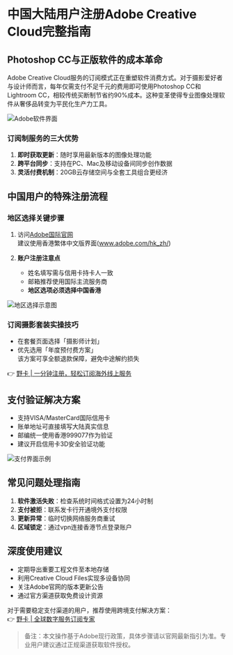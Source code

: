 # 中国大陆用户注册Adobe Creative Cloud完整指南

## Photoshop CC与正版软件的成本革命
Adobe Creative Cloud服务的订阅模式正在重塑软件消费方式。对于摄影爱好者与设计师而言，每年仅需支付不足千元的费用即可使用Photoshop CC和Lightroom CC，相较传统买断制节省约90%成本。这种变革使得专业图像处理软件从奢侈品转变为平民化生产力工具。

![Adobe软件界面](https://bbtdd.com/wp-content/uploads/img/6510946040604.webp)

### 订阅制服务的三大优势
1. **即时获取更新**：随时享用最新版本的图像处理功能
2. **跨平台同步**：支持在PC、Mac及移动设备间同步创作数据
3. **灵活付费机制**：20GB云存储空间与全套工具组合更经济

## 中国用户的特殊注册流程

### 地区选择关键步骤
1. 访问[Adobe国际官网](www.adobe.com)  
   建议使用香港繁体中文版界面(www.adobe.com/hk_zh/)
   
2. **账户注册注意点**  
   - 姓名填写需与信用卡持卡人一致
   - 邮箱推荐使用国际主流服务商
   - **地区选项必须选择中国香港**

![地区选择示意图](https://bbtdd.com/wp-content/uploads/img/499054668.webp)

### 订阅摄影套装实操技巧
- 在套餐页面选择「摄影师计划」
- 优先选用「年度预付费方案」  
  该方案可享全额退款保障，避免中途解约损失

👉 [野卡 | 一分钟注册，轻松订阅海外线上服务](https://bbtdd.com/yeka)

## 支付验证解决方案
- 支持VISA/MasterCard国际信用卡
- 账单地址可直接填写大陆真实信息
- 邮编统一使用香港999077作为验证
- 建议开启信用卡3D安全验证功能

![支付界面示例](https://bbtdd.com/wp-content/uploads/img/0543295738.webp)

## 常见问题处理指南
1. **软件激活失败**：检查系统时间格式设置为24小时制
2. **支付被拒**：联系发卡行开通境外支付权限
3. **更新异常**：临时切换网络服务商重试
4. **区域锁定**：通过vpn连接香港节点登录账户

## 深度使用建议
- 定期导出重要工程文件至本地存储
- 利用Creative Cloud Files实现多设备协同
- 关注Adobe官网的版本更新公告
- 通过官方渠道获取免费设计资源

对于需要稳定支付渠道的用户，推荐使用跨境支付解决方案：  
👉 [野卡 | 全球数字服务订阅专家](https://bbtdd.com/yeka)

> 备注：本文操作基于Adobe现行政策，具体步骤请以官网最新指引为准。专业用户建议通过正规渠道获取软件授权。